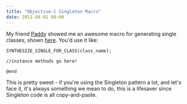 ```yaml
---
title: "Objective-C Singleton Macro"
date: 2011-04-01 00:00
---
```


<import><p>My friend <a href="http://twitter.com/#!/tapi" target="_blank">Paddy</a> showed me an awesome macro for generating single classes, shown <a href="http://pastebin.com/yfgc28dR">here</a>.
You'd use it like:</p>
<p><code>SYNTHESIZE_SINGLE_FOR_CLASS(class_name);</code></p>
<p><code>//instance methods go here!</code></p>
<p><code>@end</code></p>
<p>This is pretty sweet - if you're using the Singleton pattern a lot, and let's face it, it's always something we mean to do, this is a lifesaver since Singleton code is all copy-and-paste.</p></import>

<!-- more -->

